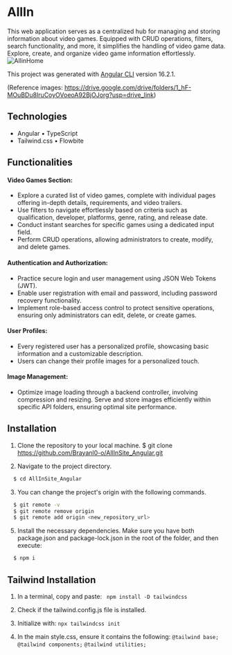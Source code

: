 # AllIn
This web application serves as a centralized hub for managing and storing information about video games. Equipped with CRUD operations, filters, search functionality, and more, it simplifies the handling of video game data.
Explore, create, and organize video game information effortlessly.
![AllinHome](https://github.com/Brayanl0-o/AllInSite_Angular/assets/107898232/7524ae27-652f-4c3a-8028-6d326cdf1421)

This project was generated with [Angular CLI](https://github.com/angular/angular-cli) version 16.2.1.


(Reference images: https://drive.google.com/drive/folders/1_hF-MOuBDu8IruCoyOVoeoA92BjOJorg?usp=drive_link)

## Technologies
- Angular   • TypeScript   
- Tailwind.css • Flowbite

## Functionalities

#### Video Games Section:
  - Explore a curated list of video games, complete with individual pages offering in-depth details, requirements, and video trailers.
  - Use filters to navigate effortlessly based on criteria such as qualification, developer, platforms, genre, rating, and release date.
  - Conduct instant searches for specific games using a dedicated input field.
  - Perform CRUD operations, allowing administrators to create, modify, and delete games.

#### Authentication and Authorization:
  - Practice secure login and user management using JSON Web Tokens (JWT).
  - Enable user registration with email and password, including password recovery functionality.
  - Implement role-based access control to protect sensitive operations, ensuring only administrators can edit, delete, or create games.

#### User Profiles:
  - Every registered user has a personalized profile, showcasing basic information and a customizable description.
  - Users can change their profile images for a personalized touch.

#### Image Management:
  - Optimize image loading through a backend controller, involving compression and resizing.
Serve and store images efficiently within specific API folders, ensuring optimal site performance.

## Installation
1. Clone the repository to your local machine.
  $ git clone https://github.com/Brayanl0-o/AllInSite_Angular.git

2. Navigate to the project directory.
```bash
  $ cd AllInSite_Angular
```

3. You can change the project's origin with the following commands.
```bash
  $ git remote -v
  $ git remote remove origin
  $ git remote add origin <new_repository_url>
```
5. Install the necessary dependencies. Make sure you have both package.json and package-lock.json in the root of the folder, and then execute:
```bash
  $ npm i
```
## Tailwind Installation
1. In a terminal, copy and paste: ` npm install -D tailwindcss`
   
2. Check if the tailwind.config.js file is installed.
3. Initialize with: `npx tailwindcss init`
4. In the main style.css, ensure it contains the following:
  `@tailwind base; `
  `@tailwind components;`
  `@tailwind utilities;`
  
  

